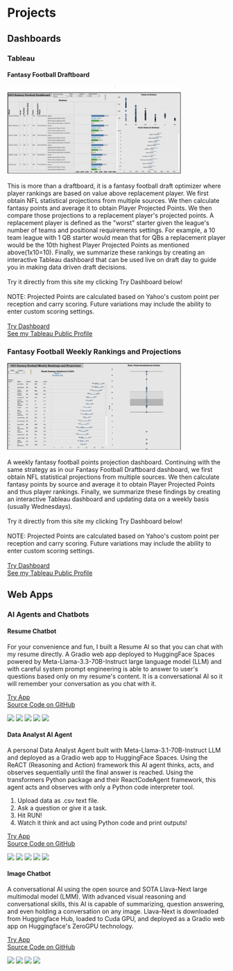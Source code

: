 # Projects
## Dashboards
### Tableau
#### Fantasy Football Draftboard
<img src="images/FantasyFootballDraftboard.png" alt="Error Loading Image" width="400" height="200"/>
<br>
<br>
This is more than a draftboard, it is a fantasy football draft optimizer where player rankings are based on value above replacement player. We first obtain NFL statistical projections from multiple sources. We then calculate fantasy points and average it to obtain Player Projected Points. We then compare those projections to a replacement player's projected points. A replacement player is defined as the "worst" starter given the league's number of teams and positional requirements settings. For example, a 10 team league with 1 QB starter would mean that for QBs a replacement player would be the 10th highest Player Projected Points as mentioned above(1x10=10). Finally, we summarize these rankings by creating an interactive Tableau dashboard that can be used live on draft day to guide you in making data driven draft decisions.
<br><br>
Try it directly from this site my clicking Try Dashboard below!
<br><br>
NOTE: Projected Points are calculated based on Yahoo's custom point per reception and carry scoring. Future variations may include the ability to enter custom scoring settings.
<br><br>
<a href="FantasyFootballDraftboard">Try Dashboard</a><br>
<a href="https://public.tableau.com/app/profile/davor.kondic/vizzes">See my Tableau Public Profile</a><br>

### Fantasy Football Weekly Rankings and Projections
<img src="images/FantasyFootballWeeklyRankings.png" alt="Error Loading Image" width="400" height="200"/>
<br>
<br>
A weekly fantasy football points projection dashboard. Continuing with the same strategy as in our Fantasy Football Draftboard dashboard, we first obtain NFL statistical projections from multiple sources. We then calculate fantasy points by source and average it to obtain Player Projected Points and thus player rankings. Finally, we summarize these findings by creating an interactive Tableau dashboard and updating data on a weekly basis (usually Wednesdays).
<br><br>
Try it directly from this site my clicking Try Dashboard below!
<br><br>
NOTE: Projected Points are calculated based on Yahoo's custom point per reception and carry scoring. Future variations may include the ability to enter custom scoring settings.
<br><br>
<a href="FantasyFootballWeeklyRankingsAndProjections">Try Dashboard</a><br>
<a href="https://public.tableau.com/app/profile/davor.kondic/vizzes">See my Tableau Public Profile</a><br>

## Web Apps
### AI Agents and Chatbots
#### Resume Chatbot

For your convenience and fun, I built a Resume AI so that you can chat with my resume directly. A Gradio web app deployed to HuggingFace Spaces powered by Meta-Llama-3.3-70B-Instruct large language model (LLM) and with careful system prompt engineering is able to answer to user's questions based only on my resume's content. It is a conversational AI so it will remember your conversation as you chat with it. 

<a href="ResumeChatbot">Try App</a><br>
<a href="https://github.com/Dacho688/ResumeChatbot">Source Code on GitHub</a>

![](https://img.shields.io/badge/Meta_Llama-white?logo=meta&logoColor=black) ![](https://img.shields.io/badge/Python-white?logo=Python) ![](https://img.shields.io/badge/PyTorch-white?logo=pytorch) ![](https://img.shields.io/badge/HuggingFace_Hub-white?logo=huggingface) ![](https://img.shields.io/badge/Gradio-white?logo=gradio)

#### Data Analyst AI Agent

A personal Data Analyst Agent built with Meta-Llama-3.1-70B-Instruct LLM and deployed as a Gradio web app to HuggingFace Spaces. Using the ReACT (Reasoning and Action) framework this AI agent thinks, acts, and observes sequentially until the final answer is reached. Using the transformers Python package and their ReactCodeAgent framework, this agent acts and observes with only a Python code interpreter tool. 

1. Upload data as .csv text file.
2. Ask a question or give it a task.
3. Hit RUN!
4. Watch it think and act using Python code and print outputs!
   
<a href="DataAnalyst">Try App</a><br>
<a href="https://github.com/Dacho688/Data_Analyst">Source Code on GitHub</a>

![](https://img.shields.io/badge/Meta_Llama-white?logo=meta&logoColor=black) ![](https://img.shields.io/badge/Python-white?logo=Python) ![](https://img.shields.io/badge/PyTorch-white?logo=pytorch) ![](https://img.shields.io/badge/HuggingFace_Transformers-white?logo=huggingface) ![](https://img.shields.io/badge/Gradio-white?logo=gradio)

#### Image Chatbot
A conversational AI using the open source and SOTA Llava-Next large multimodal model (LMM). With advanced visual reasoning and conversational skills, this AI is capable of summarizing, question answering, and even holding a conversation on any image. Llava-Next is downloaded from Huggingface Hub, loaded to Cuda GPU, and deployed as a Gradio web app on Huggingface's ZeroGPU technology. 

<a href="ImageChatbot">Try App</a><br>
<a href="https://github.com/Dacho688/ImageChatbot">Source Code on GitHub</a>

![](https://img.shields.io/badge/Python-white?logo=Python) ![](https://img.shields.io/badge/PyTorch-white?logo=pytorch) ![](https://img.shields.io/badge/HuggingFace_Transformers-white?logo=huggingface) ![](https://img.shields.io/badge/Gradio-white?logo=gradio)

